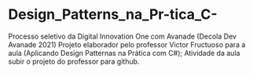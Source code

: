 # Design_Patterns_na_Pr-tica_C-
Processo seletivo da Digital Innovation One com Avanade (Decola Dev Avanade 2021)
Projeto elaborador pelo professor Victor Fructuoso para a aula (Aplicando Design Patternas na Prática com C#); Atividade da aula subir o projeto do professor para github.
